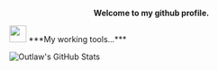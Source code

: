 <p align="center"><strong>Welcome to my github profile.</strong></p>
<img src="https://media.giphy.com/media/iY8CRBdQXODJSCERIr/giphy.gif" width="30px">&nbsp;***My working tools...***
<p align="left">

![Outlaw's GitHub Stats](https://github-readme-stats.vercel.app/api?username=Th30utlaw&layout=compact&show_icons=true&include_all_commits=true)
